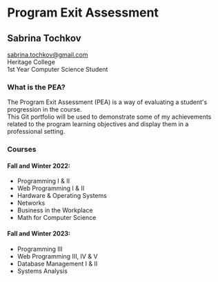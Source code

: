 # Program Exit Assessment
## Sabrina Tochkov 

sabrina.tochkov@gmail.com <br>
Heritage College <br>
1st Year Computer Science Student <br>

### What is the PEA?
The Program Exit Assessment (PEA) is a way of evaluating a student's progression in the course. <br>
This Git portfolio will be used to demonstrate some of my achievements related to the program learning objectives
and display them in a professional setting.

### Courses

#### Fall and Winter 2022:
* Programming I & II
* Web Programming I & II
* Hardware & Operating Systems
* Networks
* Business in the Workplace
* Math for Computer Science

#### Fall and Winter 2023:
* Programming III
* Web Programming III, IV & V
* Database Management I & II
* Systems Analysis
